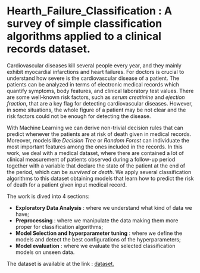 # Hearth_Failure_Classification : A survey of simple classification algorithms applied to a clinical records dataset. 

Cardiovascular diseases kill several people every year, and they mainly exhibit myocardial infarctions and heart failures. For doctors is crucial to understand how severe is the cardiovascular disease of a patient. The patients can be analyzed in terms of electronic medical records which quantify symptoms, body features, and clinical laboratory test values. There are some well-known risk factors, such as *serum creatinine* and *ejection fraction*, that are a key flag for detecting cardiovascular diseases. However, in some situations, the whole figure of a patient may be not clear and the risk factors could not be enough for detecting the disease. 

With Machine Learning we can derive non-trivial decision rules that can predict whenever the patients are at risk of death given in medical records. Moreover, models like *Decision Tree* or *Random Forest* can individuate the most important features among the ones included in the records. In this work, we deal with a medical dataset, where there are contained a lot of clinical measurement of patients observed during a follow-up period together with a variable that declare the state of the patient at the end of the period, which can be *survived* or *death*. We apply several classification algorithms to this dataset obtaining models that learn how to predict the risk of death for a patient given input medical record.

The work is dived into $4$ sections:
- **Exploratory Data Analysis** : where we understand what kind of data we have;
- **Preprocessing** : where we manipulate the data making them more proper for classification algorithms;
- **Model Selection and hyperparameter tuning** : where we define the models and detect the best configurations of the hyperparameters; 
- **Model evaluation** : where we evaluate the selected classification models on unseen data.

The dataset is available at the link : [dataset.](http://archive.ics.uci.edu/ml/machine-learning-databases/00519/)
